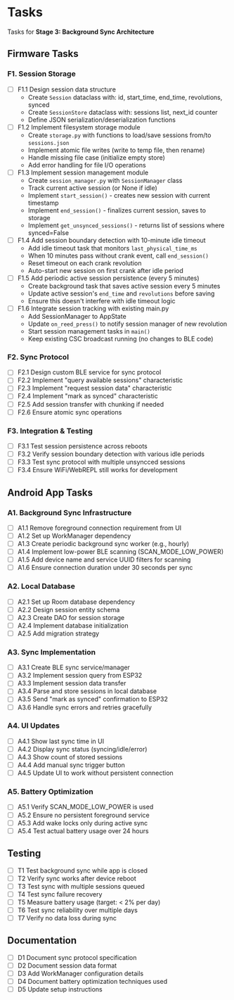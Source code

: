# Tasks

Tasks for **Stage 3: Background Sync Architecture**

## Firmware Tasks

### F1. Session Storage

- [ ] F1.1 Design session data structure
  - Create `Session` dataclass with: id, start_time, end_time, revolutions, synced
  - Create `SessionStore` dataclass with: sessions list, next_id counter
  - Define JSON serialization/deserialization functions
- [ ] F1.2 Implement filesystem storage module
  - Create `storage.py` with functions to load/save sessions from/to `sessions.json`
  - Implement atomic file writes (write to temp file, then rename)
  - Handle missing file case (initialize empty store)
  - Add error handling for file I/O operations
- [ ] F1.3 Implement session management module
  - Create `session_manager.py` with `SessionManager` class
  - Track current active session (or None if idle)
  - Implement `start_session()` - creates new session with current timestamp
  - Implement `end_session()` - finalizes current session, saves to storage
  - Implement `get_unsynced_sessions()` - returns list of sessions where synced=False
- [ ] F1.4 Add session boundary detection with 10-minute idle timeout
  - Add idle timeout task that monitors `last_physical_time_ms`
  - When 10 minutes pass without crank event, call `end_session()`
  - Reset timeout on each crank revolution
  - Auto-start new session on first crank after idle period
- [ ] F1.5 Add periodic active session persistence (every 5 minutes)
  - Create background task that saves active session every 5 minutes
  - Update active session's `end_time` and `revolutions` before saving
  - Ensure this doesn't interfere with idle timeout logic
- [ ] F1.6 Integrate session tracking with existing main.py
  - Add SessionManager to AppState
  - Update `on_reed_press()` to notify session manager of new revolution
  - Start session management tasks in `main()`
  - Keep existing CSC broadcast running (no changes to BLE code)

### F2. Sync Protocol

- [ ] F2.1 Design custom BLE service for sync protocol
- [ ] F2.2 Implement "query available sessions" characteristic
- [ ] F2.3 Implement "request session data" characteristic
- [ ] F2.4 Implement "mark as synced" characteristic
- [ ] F2.5 Add session transfer with chunking if needed
- [ ] F2.6 Ensure atomic sync operations

### F3. Integration & Testing

- [ ] F3.1 Test session persistence across reboots
- [ ] F3.2 Verify session boundary detection with various idle periods
- [ ] F3.3 Test sync protocol with multiple unsyncced sessions
- [ ] F3.4 Ensure WiFi/WebREPL still works for development

## Android App Tasks

### A1. Background Sync Infrastructure

- [ ] A1.1 Remove foreground connection requirement from UI
- [ ] A1.2 Set up WorkManager dependency
- [ ] A1.3 Create periodic background sync worker (e.g., hourly)
- [ ] A1.4 Implement low-power BLE scanning (SCAN_MODE_LOW_POWER)
- [ ] A1.5 Add device name and service UUID filters for scanning
- [ ] A1.6 Ensure connection duration under 30 seconds per sync

### A2. Local Database

- [ ] A2.1 Set up Room database dependency
- [ ] A2.2 Design session entity schema
- [ ] A2.3 Create DAO for session storage
- [ ] A2.4 Implement database initialization
- [ ] A2.5 Add migration strategy

### A3. Sync Implementation

- [ ] A3.1 Create BLE sync service/manager
- [ ] A3.2 Implement session query from ESP32
- [ ] A3.3 Implement session data transfer
- [ ] A3.4 Parse and store sessions in local database
- [ ] A3.5 Send "mark as synced" confirmation to ESP32
- [ ] A3.6 Handle sync errors and retries gracefully

### A4. UI Updates

- [ ] A4.1 Show last sync time in UI
- [ ] A4.2 Display sync status (syncing/idle/error)
- [ ] A4.3 Show count of stored sessions
- [ ] A4.4 Add manual sync trigger button
- [ ] A4.5 Update UI to work without persistent connection

### A5. Battery Optimization

- [ ] A5.1 Verify SCAN_MODE_LOW_POWER is used
- [ ] A5.2 Ensure no persistent foreground service
- [ ] A5.3 Add wake locks only during active sync
- [ ] A5.4 Test actual battery usage over 24 hours

## Testing

- [ ] T1 Test background sync while app is closed
- [ ] T2 Verify sync works after device reboot
- [ ] T3 Test sync with multiple sessions queued
- [ ] T4 Test sync failure recovery
- [ ] T5 Measure battery usage (target: < 2% per day)
- [ ] T6 Test sync reliability over multiple days
- [ ] T7 Verify no data loss during sync

## Documentation

- [ ] D1 Document sync protocol specification
- [ ] D2 Document session data format
- [ ] D3 Add WorkManager configuration details
- [ ] D4 Document battery optimization techniques used
- [ ] D5 Update setup instructions
